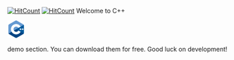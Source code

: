 [![HitCount](https://hits.dwyl.com/ThreadedDev/Cpp-demo-software.svg?style=flat)](http://hits.dwyl.com/ThreadedDev/Cpp-demo-software)
[![HitCount](https://hits.dwyl.com/ThreadedDev/Cpp-demo-software.svg?style=flat&show=unique)](http://hits.dwyl.com/ThreadedDev/Cpp-demo-software)
<h align="center">Welcome to C++</h> 
<p align="left"> <a href="https://www.w3schools.com/cpp/" target="_blank" rel="noreferrer"> <img src="https://raw.githubusercontent.com/devicons/devicon/master/icons/cplusplus/cplusplus-original.svg" alt="cplusplus" width="40" height="40"/> </a> </p>  
<h align="center">demo section. You can download them for free.</h>
<h align="center">Good luck on development!</h>
